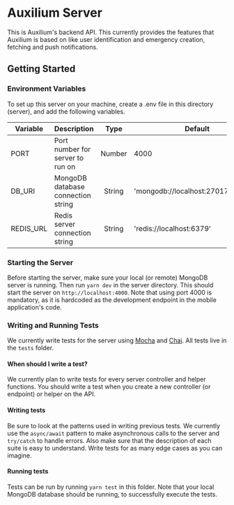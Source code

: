# Auxilium Server

This is Auxilium's backend API. This currently provides the features that Auxilium is based on like user identification and emergency creation, fetching and push notifications.

## Getting Started

### Environment Variables

To set up this server on your machine, create a .env file in this directory (server), and add the following variables.

| Variable  | Description                        |  Type  | Default                              |
| --------- | ---------------------------------- | :----: | ------------------------------------ |
| PORT      | Port number for server to run on   | Number | 4000                                 |
| DB_URI    | MongoDB database connection string | String | 'mongodb://localhost:27017/auxilium' |
| REDIS_URL | Redis server connection string     | String | 'redis://localhost:6379'             |

### Starting the Server

Before starting the server, make sure your local (or remote) MongoDB server is running. Then run `yarn dev` in the server directory. This should start the server on `http://localhost:4000`. Note that using port 4000 is mandatory, as it is hardcoded as the development endpoint in the mobile application's code.

### Writing and Running Tests

We currently write tests for the server using [Mocha](https://mochajs.org) and [Chai](https://www.chaijs.com). All tests live in the `tests` folder.

#### When should I write a test?

We currently plan to write tests for every server controller and helper functions. You should write a test when you create a new controller (or endpoint) or helper on the API.

#### Writing tests

Be sure to look at the patterns used in writing previous tests. We currently use the `async/await` pattern to make asynchronous calls to the server and `try/catch` to handle errors. Also make sure that the description of each suite is easy to understand. Write tests for as many edge cases as you can imagine.

#### Running tests

Tests can be run by running `yarn test` in this folder. Note that your local MongoDB database should be running, to successfully execute the tests.
